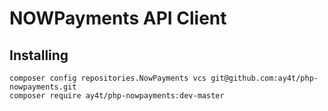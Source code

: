 # NOWPayments API Client

## Installing
```
composer config repositories.NowPayments vcs git@github.com:ay4t/php-nowpayments.git
composer require ay4t/php-nowpayments:dev-master
```
